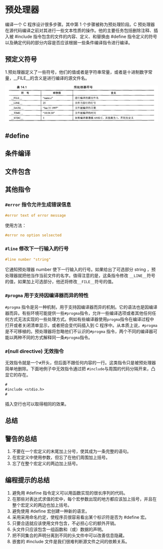 # 预处理器
编译一个 C 程序设计很多步骤。其中第 1 个步骤被称为预处理阶段。C 预处理器在源代码编译之前对其进行一些文本性质的操作。他的主要任务包括删除注释、插入被 #include 指令包含的文件的内容、定义、和替换由 #define 指令定义的符号以及确定代码的部分内容是否应该根据一些条件编译指令进行编译。

## 预定义符号

1.预处理器定义了一些符号，他们的值或者是字符串常量，或者是十进制数字常量，__FILE__的含义是进行编译的源文件名。

 ![img](assets/wps3485.tmp.jpg) 

## #define   

## 条件编译

##  文件包含

## 其他指令

### `#error` 指令允许生成错误信息

```c
#error text of error message
```


使用方法：
```c
#error no option selsected
```

### `#line` 修改下一行输入的行号
```c
#line number "string"
```

它通知预处理器 number 使下一行输入的行号。如果给出了可选部分 string ，预处理器就把他当作当前文件的名字。值得注意的是，这条指令修改 `__LINE__`符号的值，如果加上可选部分，他还将修改`__FILE__`符号的值。 

### `#progma` 用于支持因编译器而异的特性

`#progma` 指令是另一种机制，用于支持因编译器而异的机制。它的语法也是因编译器而异。有些环境可能提供一些`#progma`指令，允许一些编译选项或者其他任何任何方式无法实现的一些处理方式。例如有些编译器使用`progma`指令在编译过程中打开或者关闭清单显示，或者把会变代码插入到 C 程序中。从本质上说，`#progma`是不可移植的。预处理器将忽略他们不认识的`#progma` 指令，两个不同的编译器可能以两种不同的方式解释同一条`#progma`指令。

### `#`(null directive) 无效指令

无效指令就是一个`#`开头，但后面不跟任何内容的一行。这类指令只是被预处理器简单地删除。下面地例子中无效指令通过把 `#include`与周围的代码分隔开来，凸显它的存在。

```
#
#include <stdio.h>
#
```

插入空行也可以取得相同的效果。


## 总结

## 警告的总结

1. 不要在一个宏定义的末尾加上分号，使其成为一条完整的语句。
2. 在宏定义中使用参数，但忘了在他们周围加上括号。
3. 忘了在整个宏定义的两边加上括号。

## 编程提示的总结

1. 避免用 #define 指令定义可以用函数实现的很长序列的代码。
2. 在那些对表达式求值的宏中，每个宏参数出现的地方都应该加上括号，并且在整个宏定义的两边也加上括号。
3. 避免使用 #define 宏创建一种新的语言。
4. 采用采用命名约定，使程序员很容易看出某个标识符是否为 #define 宏。
5. 只要合适就应该使用文件包含，不必担心它的额外开销。
6. 头文件只应该包含一组函数和（或）数据的声明。
7. 把不同集合的声明分离到不同的头文件中可以改善信息隐藏。
8. 嵌套的 #include  文件是我们很难判断源文件之间的依赖关系。
```

```